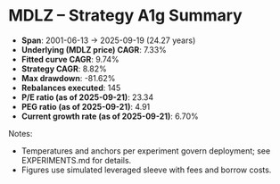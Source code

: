 # MDLZ – Strategy A1g Summary

- **Span**: 2001-06-13 → 2025-09-19 (24.27 years)
- **Underlying (MDLZ price) CAGR**: 7.33%
- **Fitted curve CAGR**: 9.74%
- **Strategy CAGR**: 8.82%
- **Max drawdown**: -81.62%
- **Rebalances executed**: 145
- **P/E ratio (as of 2025-09-21)**: 23.34
- **PEG ratio (as of 2025-09-21)**: 4.91
- **Current growth rate (as of 2025-09-21)**: 6.70%

Notes:

- Temperatures and anchors per experiment govern deployment; see EXPERIMENTS.md for details.
- Figures use simulated leveraged sleeve with fees and borrow costs.

